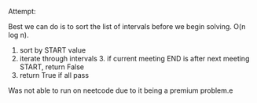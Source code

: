 Attempt:

Best we can do is to sort the list of intervals before we begin solving. O(n log n).

1. sort by START value
2. iterate through intervals
    3. if current meeting END is after next meeting START, return False
3. return True if all pass

Was not able to run on neetcode due to it being a premium problem.e